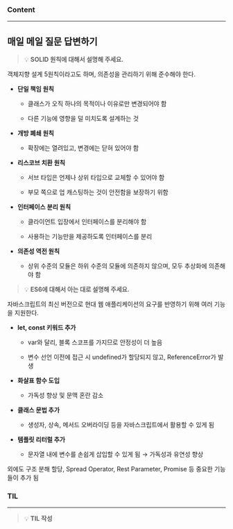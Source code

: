 
### Content

---

## 매일 메일 질문 답변하기

> 💡 ****SOLID 원칙에 대해서 설명해 주세요.****

객체지향 설계 5원칙이라고도 하며, 의존성을 관리하기 위해 준수해야 한다.


- **단일 책임 원칙**
  - 클래스가 오직 하나의 목적이나 이유로만 변경되어야 함

  - 다른 기능에 영향을 덜 미치도록 설계하는 것


- **개방 폐쇄 원칙**
  - 확장에는 열려있고, 변경에는 닫혀 있어야 함


- **리스코브 치환 원칙**
  - 서브 타입은 언제나 상위 타입으로 교체할 수 있어야 함

  - 부모 쪽으로 업 캐스팅하는 것이 안전함을 보장하기 위함


- **인터페이스 분리 원칙**
  - 클라이언트 입장에서 인터페이스를 분리해야 함

  - 사용하는 기능만을 제공하도록 인터페이스를 분리


- **의존성 역전 원칙**
  - 상위 수준의 모듈은 하위 수준의 모듈에 의존하지 않으며, 모두 추상화에 의존해야 함



> 💡 ****ES6에 대해서 아는 대로 설명해 주세요.****

자바스크립트의 최신 버전으로 현대 웹 애플리케이션의 요구를 반영하기 위해 여러 기능을 지원한다.


- **let, const 키워드 추가**
  - var와 달리, 블록 스코프를 가지므로 안정성이 더 높음

  - 변수 선언 이전에 접근 시 undefined가 할당되지 않고, ReferenceError가 발생


- **화살표 함수 도입**
  - 가독성 향상 및 문맥 혼란 감소


- **클래스 문법 추가**
  - 생성자, 상속, 메서드 오버라이딩 등을 자바스크립트에서 활용할 수 있게 됨


- **템플릿 리터럴 추가**
  - 문자열 내에 변수를 손쉽게 삽입할 수 있게 됨 → 가독성과 유연성 향상



외에도 구조 분해 할당, Spread Operator, Rest Parameter, Promise 등 중요한 기능들이 추가 됨


### **TIL**

---


> 💡 **TIL 작성**

